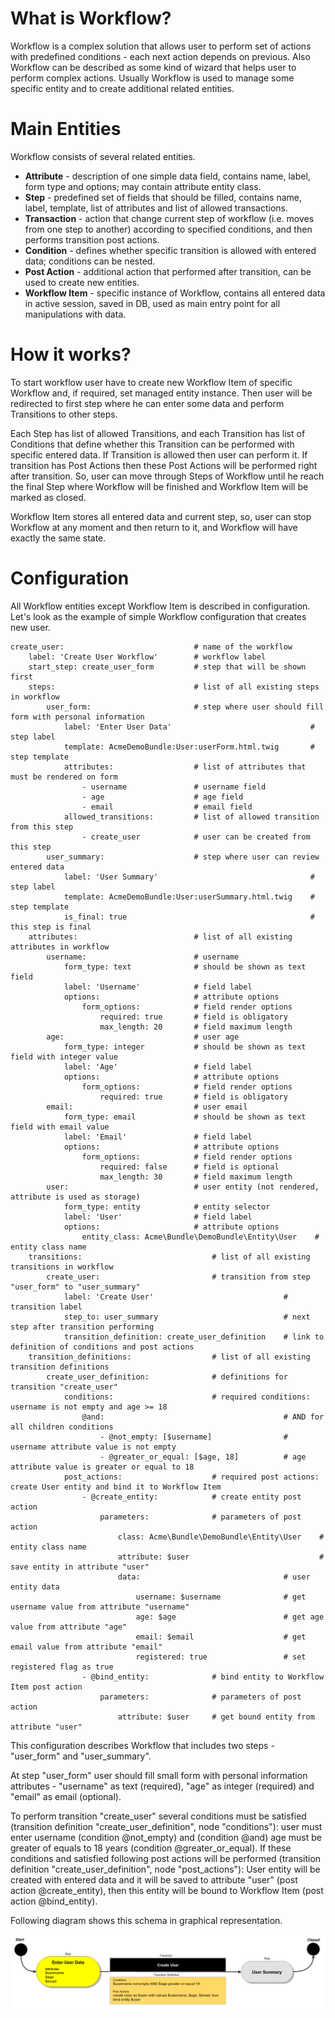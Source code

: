 What is Workflow?
=================
Workflow is a complex solution that allows user to perform set of actions with predefined conditions - each next action depends on previous. Also Workflow can be described as some kind of wizard that helps user to perform complex actions. Usually Workflow is used to manage some specific entity and to create additional related entities.

Main Entities
=============

Workflow consists of several related entities.

* **Attribute** - description of one simple data field, contains name, label, form type and options; may contain attribute entity class.
* **Step** - predefined set of fields that should be filled, contains name, label, template, list of attributes and list of allowed transactions.
* **Transaction** - action that change current step of workflow (i.e. moves from one step to another) according to specified conditions, and then performs transition post actions.
* **Condition** - defines whether specific transition is allowed with entered data; conditions can be nested.
* **Post Action** - additional action that performed after transition, can be used to create new entities.
* **Workflow Item** - specific instance of Workflow, contains all entered data in active session, saved in DB, used as main entry point for all manipulations with data.

How it works?
=============
To start workflow user have to create new Workflow Item of specific Workflow and, if required, set managed entity instance. Then user will be redirected to first step where he can enter some data and perform Transitions to other steps.

Each Step has list of allowed Transitions, and each Transition has list of Conditions that define whether this Transition can be performed with specific entered data. If Transition is allowed then user can perform it. If transition has Post Actions then these Post Actions will be performed right after transition. So, user can move through Steps of Workflow until he reach the final Step where Workflow will be finished and Workflow Item will be marked as closed.

Workflow Item stores all entered data and current step, so, user can stop Workflow at any moment and then return to it, and Workflow will have exactly the same state.

Configuration
=============

All Workflow entities except Workflow Item is described in configuration. Let's look as the example of simple Workflow configuration that creates new user.

```
create_user:                             # name of the workflow
    label: 'Create User Workflow'        # workflow label
    start_step: create_user_form         # step that will be shown first
    steps:                               # list of all existing steps in workflow
        user_form:                       # step where user should fill form with personal information
            label: 'Enter User Data'                               # step label
            template: AcmeDemoBundle:User:userForm.html.twig       # step template
            attributes:                  # list of attributes that must be rendered on form
                - username               # username field
                - age                    # age field
                - email                  # email field
            allowed_transitions:         # list of allowed transition from this step
                - create_user            # user can be created from this step
        user_summary:                    # step where user can review entered data
            label: 'User Summary'                                  # step label
            template: AcmeDemoBundle:User:userSummary.html.twig    # step template
            is_final: true                                         # this step is final
    attributes:                          # list of all existing attributes in workflow
        username:                        # username
            form_type: text              # should be shown as text field
            label: 'Username'            # field label
            options:                     # attribute options
                form_options:            # field render options
                    required: true       # field is obligatory
                    max_length: 20       # field maximum length
        age:                             # user age
            form_type: integer           # should be shown as text field with integer value
            label: 'Age'                 # field label
            options:                     # attribute options
                form_options:            # field render options
                    required: true       # field is obligatory
        email:                           # user email
            form_type: email             # should be shown as text field with email value
            label: 'Email'               # field label
            options:                     # attribute options
                form_options:            # field render options
                    required: false      # field is optional
                    max_length: 30       # field maximum length
        user:                            # user entity (not rendered, attribute is used as storage)
            form_type: entity            # entity selector
            label: 'User'                # field label
            options:                     # attribute options
                entity_class: Acme\Bundle\DemoBundle\Entity\User    # entity class name
    transitions:                             # list of all existing transitions in workflow
        create_user:                         # transition from step "user_form" to "user_summary"
            label: 'Create User'                             # transition label
            step_to: user_summary                            # next step after transition performing
            transition_definition: create_user_definition    # link to definition of conditions and post actions
    transition_definitions:                  # list of all existing transition definitions
        create_user_definition:              # definitions for transition "create_user"
            conditions:                      # required conditions: username is not empty and age >= 18
                @and:                                        # AND for all children conditions
                    - @not_empty: [$username]                # username attribute value is not empty
                    - @greater_or_equal: [$age, 18]          # age attribute value is greater or equal to 18
            post_actions:                    # required post actions: create User entity and bind it to Workflow Item
                - @create_entity:            # create entity post action
                    parameters:              # parameters of post action
                        class: Acme\Bundle\DemoBundle\Entity\User    # entity class name
                        attribute: $user                             # save entity in attribute "user"
                        data:                                # user entity data
                            username: $username              # get username value from attribute "username"
                            age: $age                        # get age value from attribute "age"
                            email: $email                    # get email value from attribute "email"
                            registered: true                 # set registered flag as true
                - @bind_entity:              # bind entity to Workflow Item post action
                    parameters:              # parameters of post action
                        attribute: $user     # get bound entity from attribute "user"
```

This configuration describes Workflow that includes two steps - "user_form" and "user_summary".

At step "user_form" user should fill small form with personal information attributes - "username" as text (required), "age" as integer (required) and "email" as email (optional).

To perform transition "create_user" several conditions must be satisfied (transition definition "create_user_definition", node "conditions"): user must enter username (condition @not_empty) and (condition @and) age must be greater of equals to 18 years (condition @greater_or_equal). If these conditions and satisfied following post actions will be performed (transition definition "create_user_definition", node "post_actions"): User entity will be created with entered data and it will be saved to attribute "user" (post action @create_entity), then this entity will be bound to Workflow Item (post action @bind_entity).

Following diagram shows this schema in graphical representation.

![Workflow Diagram](../images/getting-started_workflow-diagram.png)
